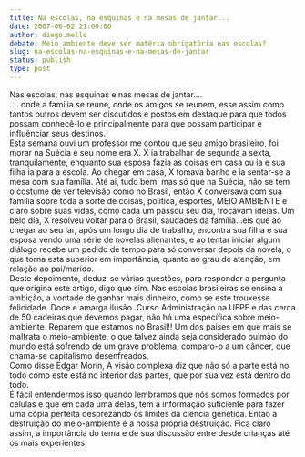 ```yaml
---
title: Na escolas, na esquinas e na mesas de jantar...
date: 2007-06-02 21:00:00
author: diego.mello
debate: Meio ambiente deve ser matéria obrigatória nas escolas?
slug: na-escolas-na-esquinas-e-na-mesas-de-jantar
status: publish 
type: post
---
```


Nas escolas, nas esquinas e nas mesas de jantar....  
.... onde a família se reune, onde os amigos se reunem, esse assim como tantos outros devem ser discutidos e postos em destaque para que todos possam conhecê-lo e principalmente para que possam participar e influênciar seus destinos.   
Esta semana ouvi um professor me contou que seu amigo brasileiro, foi morar na Suécia e seu nome era X. X ia trabalhar de segunda a sexta, tranquilamente, enquanto sua esposa fazia as coisas em casa ou ia e sua filha ia para a escola. Ao chegar em casa, X tomava banho e ia sentar-se a mesa com sua família. Até ai, tudo bem, mas só que na Suécia, não se tem o costume de ver televisão como no Brasil, então X conversava com sua família sobre toda a sorte de coisas, política, esportes, MEIO AMBIENTE e claro sobre suas vidas, como cada um passou seu dia, trocavam idéias. Um belo dia, X resolveu voltar para o Brasil, saudades da família...eis que ao chegar ao seu lar, após um longo dia de trabalho, encontra sua filha e sua esposa vendo uma série de novelas alienantes, e ao tentar iniciar algum diálogo recebe um pedido de tempo para só conversar depois da novela, o que torna esta superior em importância, quanto ao grau de atenção, em relação ao pai/marido.   
Deste depoimento, deduz-se várias questões, para responder a pergunta que origina este artigo, digo que sim. Nas escolas brasileiras se ensina a ambição, a vontade de ganhar mais dinheiro, como se este trouxesse felicidade. Doce e amarga ilusão. Curso Administração na UFPE e das cerca de 50 cadeiras que devemos pagar, não há uma específica sobre meio-ambiente. Reparem que estamos no Brasil!! Um dos países em que mais se maltrata o meio-ambiente, o que talvez ainda seja considerado pulmão do mundo está sofrendo de um grave problema, comparo-o a um câncer, que chama-se capitalismo desenfreados.   
Como disse Edgar Morín, A visão complexa diz que não só a parte está no todo como este está no interior das partes, que por sua vez está dentro do todo.   
É fácil entendermos isso quando lembramos que nós somos formados por células e que em cada uma delas, tem a informação suficiente para fazer uma cópia perfeita desprezando os limites da ciência genética. Então a destruição do meio-ambiente é a nossa própria destruição. Fica claro assim, a importância do tema e de sua discussão entre desde crianças até os mais experientes.
